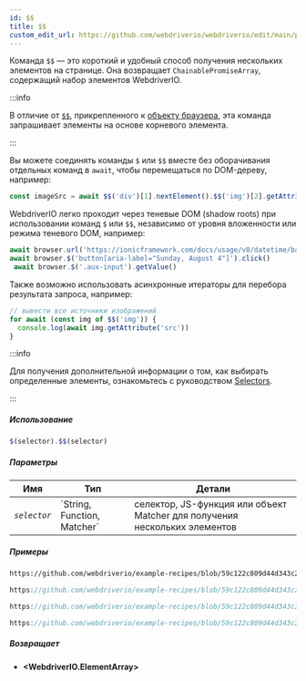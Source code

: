 ```yaml
---
id: $$
title: $$
custom_edit_url: https://github.com/webdriverio/webdriverio/edit/main/packages/webdriverio/src/commands/element/$$.ts
---
```


Команда `$$` — это короткий и удобный способ получения нескольких элементов на странице.
Она возвращает `ChainablePromiseArray`, содержащий набор элементов WebdriverIO.

:::info

В отличие от [`$$`](/docs/api/browser/$$), прикрепленного к [объекту браузера](/docs/api/browser),
эта команда запрашивает элементы на основе корневого элемента.

:::

Вы можете соединять команды `$` или `$$` вместе без оборачивания отдельных команд в `await`, чтобы
перемещаться по DOM-дереву, например:

```js
const imageSrc = await $$('div')[1].nextElement().$$('img')[2].getAttribute('src')
```

WebdriverIO легко проходит через теневые DOM (shadow roots) при использовании команд `$` или `$$`, независимо от уровня вложенности или
режима теневого DOM, например:

```js
await browser.url('https://ionicframework.com/docs/usage/v8/datetime/basic/demo.html?ionic:mode=md')
await browser.$('button[aria-label="Sunday, August 4"]').click()
 await browser.$('.aux-input').getValue()
```

Также возможно использовать асинхронные итераторы для перебора результата запроса, например:

```js
// вывести все источники изображений
for await (const img of $$('img')) {
  console.log(await img.getAttribute('src'))
}
```

:::info

Для получения дополнительной информации о том, как выбирать определенные элементы, ознакомьтесь с руководством [Selectors](/docs/selectors).

:::

##### Использование

```js
$(selector).$$(selector)
```

##### Параметры

<table>
  <thead>
    <tr>
      <th>Имя</th><th>Тип</th><th>Детали</th>
    </tr>
  </thead>
  <tbody>
    <tr>
      <td><code><var>selector</var></code></td>
      <td>`String, Function, Matcher`</td>
      <td>селектор, JS-функция или объект Matcher для получения нескольких элементов</td>
    </tr>
  </tbody>
</table>

##### Примеры

```html reference title="example.html" useHTTPS
https://github.com/webdriverio/example-recipes/blob/59c122c809d44d343c231bde2af7e8456c8f086c/queryElements/example.html
```

```js reference title="multipleElements.js" useHTTPS
https://github.com/webdriverio/example-recipes/blob/59c122c809d44d343c231bde2af7e8456c8f086c/queryElements/multipleElements.js#L6-L7
```

```js reference title="multipleElements.js" useHTTPS
https://github.com/webdriverio/example-recipes/blob/59c122c809d44d343c231bde2af7e8456c8f086c/queryElements/multipleElements.js#L15-L24
```

```js reference title="multipleElements.js" useHTTPS
https://github.com/webdriverio/example-recipes/blob/59c122c809d44d343c231bde2af7e8456c8f086c/queryElements/multipleElements.js#L32-L39
```

##### Возвращает

- **&lt;WebdriverIO.ElementArray&gt;**